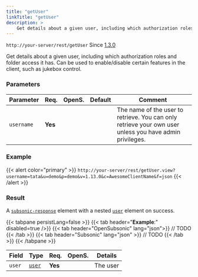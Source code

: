 ```yaml
---
title: "getUser"
linkTitle: "getUser"
description: >
    Get details about a given user, including which authorization roles and folder access it has.
---
```


`http://your-server/rest/getUser` Since [1.3.0](../../subsonic-versions)

Get details about a given user, including which authorization roles and folder access it has. Can be used to enable/disable certain features in the client, such as jukebox control.

### Parameters

| Parameter | Req. | OpenS. | Default | Comment |
| --- | --- | --- | --- | --- |
| `username` | **Yes** | |    | The name of the user to retrieve. You can only retrieve your own user unless you have admin privileges. |

### Example

{{< alert color="primary" >}} `http://your-server/rest/getUser.view?username=tata&u=demo&p=demo&v=1.13.0&c=AwesomeClientName&f=json` {{< /alert >}}

### Result

A [`subsonic-response`](../../responses/subsonic-response) element with a nested [`user`](../../responses/user) element on success.

{{< tabpane persistLang=false >}}
{{< tab header="**Example**:" disabled=true />}}
{{< tab header="OpenSubsonic" lang="json">}}
// TODO
{{< /tab >}}
{{< tab header="Subsonic" lang="json" >}}
// TODO
{{< /tab >}}
{{< /tabpane >}}

| Field |  Type | Req. | OpenS. | Details |
| --- | --- | --- | --- | --- |
| `user` | [`user`](../../responses/user) | **Yes** |     | The user |
